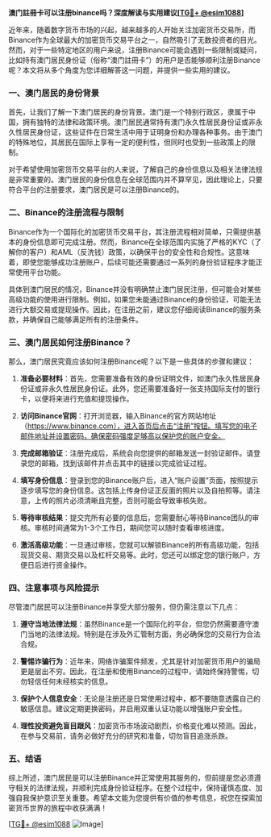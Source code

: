 **澳门註冊卡可以注册binance吗？深度解读与实用建议[[TG💪+ @esim1088](https://t.me/s/esim1088)]**

近年来，随着数字货币市场的兴起，越来越多的人开始关注加密货币交易所，而Binance作为全球最大的加密货币交易平台之一，自然吸引了无数投资者的目光。然而，对于一些特定地区的用户来说，注册Binance可能会遇到一些限制或疑问，比如持有澳门居民身份证（俗称“澳门註冊卡”）的用户是否能够顺利注册Binance呢？本文将从多个角度为您详细解答这一问题，并提供一些实用的建议。

### 一、澳门居民的身份背景

首先，让我们了解一下澳门居民的身份背景。澳门是一个特别行政区，隶属于中国，拥有独特的法律和政策环境。澳门居民通常持有澳门永久性居民身份证或非永久性居民身份证，这些证件在日常生活中用于证明身份和办理各种事务。由于澳门的特殊地位，其居民在国际上享有一定的便利性，但同时也受到一些政策上的限制。

对于希望使用加密货币交易平台的人来说，了解自己的身份信息以及相关法律法规是非常重要的。澳门居民的身份信息在全球范围内并不算罕见，因此理论上，只要符合平台的注册要求，澳门居民是可以注册Binance的。

### 二、Binance的注册流程与限制

Binance作为一个国际化的加密货币交易平台，其注册流程相对简单，只需提供基本的身份信息即可完成注册。然而，Binance在全球范围内实施了严格的KYC（了解你的客户）和AML（反洗钱）政策，以确保平台的安全性和合规性。这意味着，即使您能够成功注册账户，后续可能还需要通过一系列的身份验证程序才能正常使用平台功能。

具体到澳门居民的情况，Binance并没有明确禁止澳门居民注册，但可能会对某些高级功能的使用进行限制。例如，如果您未能通过Binance的身份验证，可能无法进行大额交易或提现操作。因此，在注册之前，建议您仔细阅读Binance的服务条款，并确保自己能够满足所有的注册条件。

### 三、澳门居民如何注册Binance？

那么，澳门居民究竟应该如何注册Binance呢？以下是一些具体的步骤和建议：

1. **准备必要材料**：首先，您需要准备有效的身份证明文件，如澳门永久性居民身份证或非永久性居民身份证。此外，您还需要准备好一张支持国际支付的银行卡，以便将来进行充值和提现操作。

2. **访问Binance官网**：打开浏览器，输入Binance的官方网站地址（https://www.binance.com），进入首页后点击“注册”按钮。填写您的电子邮件地址并设置密码，确保密码强度足够高以保护您的账户安全。

3. **完成邮箱验证**：注册完成后，系统会向您提供的邮箱发送一封验证邮件。请登录您的邮箱，找到该邮件并点击其中的链接以完成验证过程。

4. **填写身份信息**：登录到您的Binance账户后，进入“账户设置”页面，按照提示逐步填写您的身份信息。这包括上传身份证正反面的照片以及自拍照等。请注意，上传的照片必须清晰且完整，否则可能会导致审核失败。

5. **等待审核结果**：提交完所有必要的信息后，您需要耐心等待Binance团队的审核。审核时间通常为1-3个工作日，期间您可以随时查看审核进度。

6. **激活高级功能**：一旦通过审核，您就可以解锁Binance的所有高级功能，包括现货交易、期货交易以及杠杆交易等。此时，您还可以绑定您的银行账户，方便日后进行资金操作。

### 四、注意事项与风险提示

尽管澳门居民可以注册Binance并享受大部分服务，但仍需注意以下几点：

1. **遵守当地法律法规**：虽然Binance是一个国际化的平台，但您仍然需要遵守澳门当地的法律法规。特别是在涉及外汇管制方面，务必确保您的交易行为合法合规。

2. **警惕诈骗行为**：近年来，网络诈骗案件频发，尤其是针对加密货币用户的骗局更是层出不穷。因此，在注册和使用Binance的过程中，请始终保持警惕，切勿轻信任何未经核实的信息。

3. **保护个人信息安全**：无论是注册还是日常使用过程中，都不要随意透露自己的敏感信息。建议定期更换密码，并启用双重认证功能以增强账户安全性。

4. **理性投资避免盲目跟风**：加密货币市场波动剧烈，价格变化难以预测。因此，在参与交易前，请务必做好充分的研究和准备，切勿盲目追涨杀跌。

### 五、结语

综上所述，澳门居民是可以注册Binance并正常使用其服务的，但前提是您必须遵守相关的法律法规，并顺利完成身份验证程序。在整个过程中，保持谨慎态度、加强自我保护意识至关重要。希望本文能为您提供有价值的参考信息，祝您在探索加密货币世界的旅程中收获满满！

[[TG💪+ @esim1088](https://t.me/s/esim1088) ![Image](https://i.postimg.cc/4NQfJmqS/Snipaste-2025-05-13-00-14-12.png)]